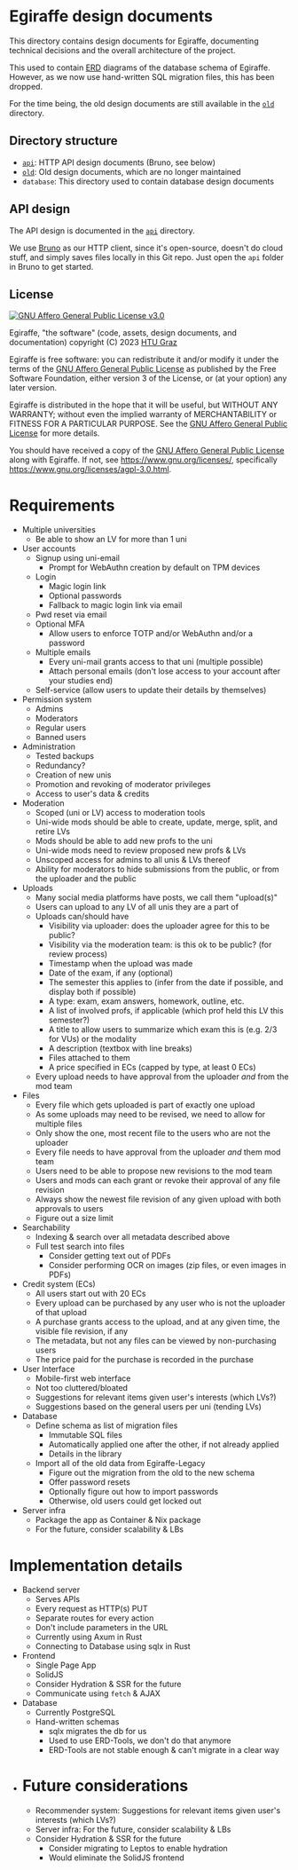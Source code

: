# Egiraffe design documents

This directory contains design documents for Egiraffe, documenting technical decisions and the overall architecture of the project.

This used to contain [ERD](https://en.wikipedia.org/wiki/Entity%E2%80%93relationship_model) diagrams of the database schema of Egiraffe.
However, as we now use hand-written SQL migration files, this has been dropped.

For the time being, the old design documents are still available in the [`old`](old) directory.

## Directory structure

- [`api`](api): HTTP API design documents (Bruno, see below)
- [`old`](old): Old design documents, which are no longer maintained
- `database`: This directory used to contain database design documents

## API design

The API design is documented in the [`api`](api) directory.

We use [Bruno](https://www.usebruno.com/) as our HTTP client, since it's open-source, doesn't do cloud stuff, and simply saves files locally in this Git repo.
Just open the `api` folder in Bruno to get started.

## License

[![GNU Affero General Public License v3.0](https://www.gnu.org/graphics/agplv3-with-text-162x68.png)](https://www.gnu.org/licenses/agpl-3.0.html)

Egiraffe, "the software" (code, assets, design documents, and documentation) copyright (C) 2023 [HTU Graz](https://htugraz.at/)

Egiraffe is free software: you can redistribute it and/or modify it under the terms of the [GNU Affero General Public License](/LICENSE.md) as published by the Free Software Foundation, either version 3 of the License, or (at your option) any later version.

Egiraffe is distributed in the hope that it will be useful, but WITHOUT ANY WARRANTY; without even the implied warranty of MERCHANTABILITY or FITNESS FOR A PARTICULAR PURPOSE. See the [GNU Affero General Public License](/LICENSE.md) for more details.

You should have received a copy of the [GNU Affero General Public License](/LICENSE.md) along with Egiraffe. If not, see <https://www.gnu.org/licenses/>, specifically <https://www.gnu.org/licenses/agpl-3.0.html>.

# Requirements

- Multiple universities
  - Be able to show an LV for more than 1 uni
- User accounts
  - Signup using uni-email
    - Prompt for WebAuthn creation by default on TPM devices
  - Login
    - Magic login link
    - Optional passwords
    - Fallback to magic login link via email
  - Pwd reset via email
  - Optional MFA
    - Allow users to enforce TOTP and/or WebAuthn and/or a password
  - Multiple emails
    - Every uni-mail grants access to that uni (multiple possible)
    - Attach personal emails (don't lose access to your account after your studies end)
  - Self-service (allow users to update their details by themselves)
- Permission system
  - Admins
  - Moderators
  - Regular users
  - Banned users
- Administration
  - Tested backups
  - Redundancy?
  - Creation of new unis
  - Promotion and revoking of moderator privileges
  - Access to user's data & credits
- Moderation
  - Scoped (uni or LV) access to moderation tools
  - Uni-wide mods should be able to create, update, merge, split, and retire LVs
  - Mods should be able to add new profs to the uni
  - Uni-wide mods need to review proposed new profs & LVs
  - Unscoped access for admins to all unis & LVs thereof
  - Ability for moderators to hide submissions from the public, or from the uploader and the public
- Uploads
  - Many social media platforms have posts, we call them "upload(s)"
  - Users can upload to any LV of all unis they are a part of
  - Uploads can/should have
    - Visibility via uploader: does the uploader agree for this to be public?
    - Visibility via the moderation team: is this ok to be public? (for review process)
    - Timestamp when the upload was made
    - Date of the exam, if any (optional)
    - The semester this applies to (infer from the date if possible, and display both if possible)
    - A type: exam, exam answers, homework, outline, etc.
    - A list of involved profs, if applicable (which prof held this LV this semester?)
    - A title to allow users to summarize which exam this is (e.g. 2/3 for VUs) or the modality
    - A description (textbox with line breaks)
    - Files attached to them
    - A price specified in ECs (capped by type, at least 0 ECs)
  - Every upload needs to have approval from the uploader _and_ from the mod team
- Files
  - Every file which gets uploaded is part of exactly one upload
  - As some uploads may need to be revised, we need to allow for multiple files
  - Only show the one, most recent file to the users who are not the uploader
  - Every file needs to have approval from the uploader _and_ them mod team
  - Users need to be able to propose new revisions to the mod team
  - Users and mods can each grant or revoke their approval of any file revision
  - Always show the newest file revision of any given upload with both approvals to users
  - Figure out a size limit
- Searchability
  - Indexing & search over all metadata described above
  - Full test search into files
    - Consider getting text out of PDFs
    - Consider performing OCR on images (zip files, or even images in PDFs)
- Credit system (ECs)
  - All users start out with 20 ECs
  - Every upload can be purchased by any user who is not the uploader of that upload
  - A purchase grants access to the upload, and at any given time, the visible file revision, if any
  - The metadata, but not any files can be viewed by non-purchasing users
  - The price paid for the purchase is recorded in the purchase
- User Interface
  - Mobile-first web interface
  - Not too cluttered/bloated
  - Suggestions for relevant items given user's interests (which LVs?)
  - Suggestions based on the general users per uni (tending LVs)
- Database
  - Define schema as list of migration files
    - Immutable SQL files
    - Automatically applied one after the other, if not already applied
    - Details in the library
  - Import all of the old data from Egiraffe-Legacy
    - Figure out the migration from the old to the new schema
    - Offer password resets
    - Optionally figure out how to import passwords
    - Otherwise, old users could get locked out
- Server infra
  - Package the app as Container & Nix package
  - For the future, consider scalability & LBs

# Implementation details

- Backend server
  - Serves APIs
  - Every request as HTTP(s) PUT
  - Separate routes for every action
  - Don't include parameters in the URL
  - Currently using Axum in Rust
  - Connecting to Database using sqlx in Rust
- Frontend
  - Single Page App
  - SolidJS
  - Consider Hydration & SSR for the future
  - Communicate using `fetch` & AJAX
- Database
  - Currently PostgreSQL
  - Hand-written schemas
    - sqlx migrates the db for us
    - Used to use ERD-Tools, we don't do that anymore
    - ERD-Tools are not stable enough & can't migrate in a clear way
- # Future considerations
  - Recommender system: Suggestions for relevant items given user's interests (which LVs?)
  - Server infra: For the future, consider scalability & LBs
  - Consider Hydration & SSR for the future
    - Consider migrating to Leptos to enable hydration
    - Would eliminate the SolidJS frontend

